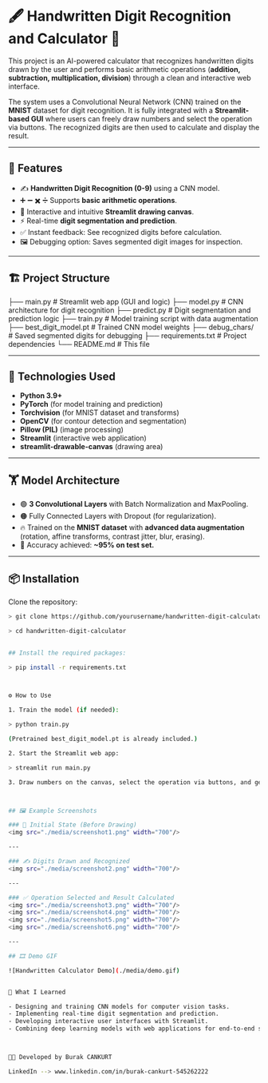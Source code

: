 # 🖋️ Handwritten Digit Recognition and Calculator 🧮

This project is an AI-powered calculator that recognizes handwritten digits drawn by the user and performs basic arithmetic operations (**addition, subtraction, multiplication, division**) through a clean and interactive web interface.

The system uses a Convolutional Neural Network (CNN) trained on the **MNIST** dataset for digit recognition. It is fully integrated with a **Streamlit-based GUI** where users can freely draw numbers and select the operation via buttons. The recognized digits are then used to calculate and display the result.

---

## 🚀 Features

- ✍️ **Handwritten Digit Recognition (0-9)** using a CNN model.
- ➕ ➖ ✖️ ➗ Supports **basic arithmetic operations**.
- 🎨 Interactive and intuitive **Streamlit drawing canvas**.
- ⚡ Real-time **digit segmentation and prediction**.
- ✅ Instant feedback: See recognized digits before calculation.
- 🖼️ Debugging option: Saves segmented digit images for inspection.

---

## 🏗️ Project Structure
├── main.py # Streamlit web app (GUI and logic) 
├── model.py # CNN architecture for digit recognition 
├── predict.py # Digit segmentation and prediction logic 
├── train.py # Model training script with data augmentation 
├── best_digit_model.pt # Trained CNN model weights 
├── debug_chars/ # Saved segmented digits for debugging 
├── requirements.txt # Project dependencies └── README.md # This file



---

## 🧠 Technologies Used

- **Python 3.9+**
- **PyTorch** (for model training and prediction)
- **Torchvision** (for MNIST dataset and transforms)
- **OpenCV** (for contour detection and segmentation)
- **Pillow (PIL)** (image processing)
- **Streamlit** (interactive web application)
- **streamlit-drawable-canvas** (drawing area)

---

## 🏋️ Model Architecture

- 🟢 **3 Convolutional Layers** with Batch Normalization and MaxPooling.
- 🟠 Fully Connected Layers with Dropout (for regularization).
- 🔥 Trained on the **MNIST dataset** with **advanced data augmentation** (rotation, affine transforms, contrast jitter, blur, erasing).
- 🎯 Accuracy achieved: **~95% on test set.**

---

## 📦 Installation

Clone the repository:

```bash
> git clone https://github.com/yourusername/handwritten-digit-calculator.git

> cd handwritten-digit-calculator
 

## Install the required packages:

> pip install -r requirements.txt



⚙️ How to Use

1. Train the model (if needed):

> python train.py

(Pretrained best_digit_model.pt is already included.)

2. Start the Streamlit web app:

> streamlit run main.py

3. Draw numbers on the canvas, select the operation via buttons, and get the result instantly.



## 🖼️ Example Screenshots

### 🚩 Initial State (Before Drawing)
<img src="./media/screenshot1.png" width="700"/>

---

### ✍️ Digits Drawn and Recognized
<img src="./media/screenshot2.png" width="700"/>

---

### ✅ Operation Selected and Result Calculated
<img src="./media/screenshot3.png" width="700"/>
<img src="./media/screenshot4.png" width="700"/>
<img src="./media/screenshot5.png" width="700"/>
<img src="./media/screenshot6.png" width="700"/>

---

## 🎞️ Demo GIF

![Handwritten Calculator Demo](./media/demo.gif)


📌 What I Learned

- Designing and training CNN models for computer vision tasks.
- Implementing real-time digit segmentation and prediction.
- Developing interactive user interfaces with Streamlit.
- Combining deep learning models with web applications for end-to-end solutions.



🧑‍💻 Developed by Burak CANKURT

LinkedIn --> www.linkedin.com/in/burak-cankurt-545262222